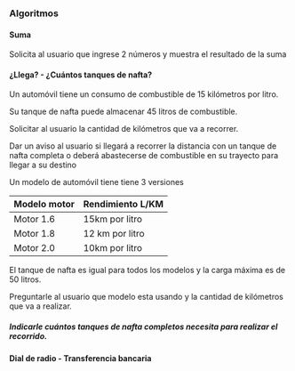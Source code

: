 ### Algoritmos

#### Suma

Solicita al usuario que ingrese 2 números y muestra el resultado de la suma

#### ¿Llega? - ¿Cuántos tanques de nafta?

Un automóvil tiene un consumo de combustible de 15 kilómetros por litro.

Su tanque de nafta puede almacenar 45 litros de combustible.

Solicitar al usuario la cantidad de kilómetros que va a recorrer.

Dar un aviso al usuario si llegará a recorrer la distancia con un tanque de nafta completa o
deberá abastecerse de combustible en su trayecto para llegar a su destino

Un modelo de automóvil tiene tiene 3 versiones

| Modelo motor | Rendimiento L/KM |
| ------------- | ------------- |
| Motor 1.6   | 15km por litro  |
| Motor 1.8   | 12 km por litro  |
| Motor 2.0   | 10km por litro |

El tanque de nafta es igual para todos los modelos y la carga máxima es de 50 litros.

Preguntarle al usuario que modelo esta usando y la cantidad de kilómetros que va a realizar.

##### Indicarle cuántos tanques de nafta completos necesita para realizar el recorrido.

#### Dial de radio - Transferencia bancaria